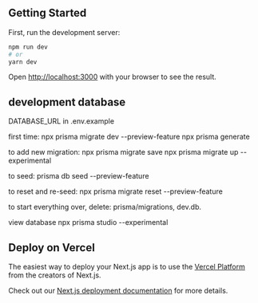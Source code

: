 ## Getting Started

First, run the development server:

```bash
npm run dev
# or
yarn dev
```

Open [http://localhost:3000](http://localhost:3000) with your browser to see the result.

## development database
DATABASE_URL in .env.example

first time:
npx prisma migrate dev --preview-feature
npx prisma generate

to add new migration:
npx prisma migrate save
npx prisma migrate up --experimental

to seed:
prisma db seed --preview-feature

to reset and re-seed:
npx prisma migrate reset --preview-feature 

to start everything over, delete:
prisma/migrations, dev.db.

view database
npx prisma studio --experimental

## Deploy on Vercel

The easiest way to deploy your Next.js app is to use the [Vercel Platform](https://vercel.com/new?utm_medium=default-template&filter=next.js&utm_source=create-next-app&utm_campaign=create-next-app-readme) from the creators of Next.js.

Check out our [Next.js deployment documentation](https://nextjs.org/docs/deployment) for more details.
